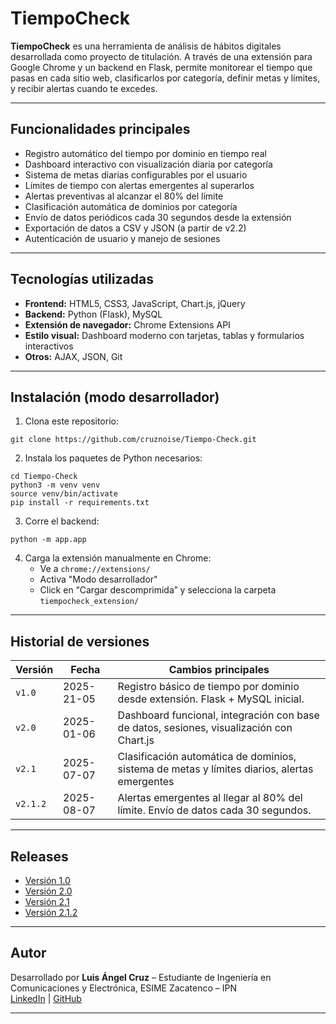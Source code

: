 # TiempoCheck 

**TiempoCheck** es una herramienta de análisis de hábitos digitales desarrollada como proyecto de titulación. A través de una extensión para Google Chrome y un backend en Flask, permite monitorear el tiempo que pasas en cada sitio web, clasificarlos por categoría, definir metas y límites, y recibir alertas cuando te excedes.

---

##  Funcionalidades principales

- Registro automático del tiempo por dominio en tiempo real
- Dashboard interactivo con visualización diaria por categoría
- Sistema de metas diarias configurables por el usuario
- Límites de tiempo con alertas emergentes al superarlos
- Alertas preventivas al alcanzar el 80% del límite
- Clasificación automática de dominios por categoría
- Envío de datos periódicos cada 30 segundos desde la extensión
- Exportación de datos a CSV y JSON (a partir de v2.2)
- Autenticación de usuario y manejo de sesiones

---

## Tecnologías utilizadas

- **Frontend:** HTML5, CSS3, JavaScript, Chart.js, jQuery
- **Backend:** Python (Flask), MySQL
- **Extensión de navegador:** Chrome Extensions API
- **Estilo visual:** Dashboard moderno con tarjetas, tablas y formularios interactivos
- **Otros:** AJAX, JSON, Git

---

## Instalación (modo desarrollador)

1. Clona este repositorio:

```
git clone https://github.com/cruznoise/Tiempo-Check.git
```

2. Instala los paquetes de Python necesarios:

```
cd Tiempo-Check
python3 -m venv venv
source venv/bin/activate
pip install -r requirements.txt
```

3. Corre el backend:

```
python -m app.app
```

4. Carga la extensión manualmente en Chrome:
    - Ve a `chrome://extensions/`
    - Activa "Modo desarrollador"
    - Click en “Cargar descomprimida” y selecciona la carpeta `tiempocheck_extension/`

---

## Historial de versiones

| Versión   | Fecha         | Cambios principales                                                                 |
|-----------|---------------|--------------------------------------------------------------------------------------|
| `v1.0`    | 2025-21-05    | Registro básico de tiempo por dominio desde extensión. Flask + MySQL inicial.       |
| `v2.0`    | 2025-01-06    | Dashboard funcional, integración con base de datos, sesiones, visualización con Chart.js |
| `v2.1`    | 2025-07-07    | Clasificación automática de dominios, sistema de metas y límites diarios, alertas emergentes |
| `v2.1.2`  | 2025-08-07    | Alertas emergentes al llegar al 80% del límite. Envío de datos cada 30 segundos.   |

---

## Releases

- [Versión 1.0](https://github.com/cruznoise/Tiempo-Check/releases/tag/v1.0)
- [Versión 2.0](https://github.com/cruznoise/Tiempo-Check/releases/tag/v2.0)
- [Versión 2.1](https://github.com/cruznoise/Tiempo-Check/releases/tag/v2.1)
- [Versión 2.1.2](https://github.com/cruznoise/Tiempo-Check/releases/tag/v2.1.2)

---

## Autor

Desarrollado por **Luis Ángel Cruz** – Estudiante de Ingeniería en Comunicaciones y Electrónica, ESIME Zacatenco – IPN  
[LinkedIn](https://www.linkedin.com/in/luisact/) | [GitHub](https://github.com/cruznoise)

---
